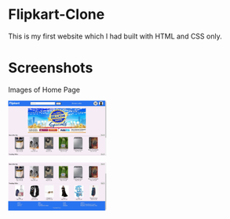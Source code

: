 # Flipkart-Clone
This is my first website which I had built with HTML and CSS only.

# Screenshots
Images of Home Page
<p><img align="center" alt="Home Page" width="200vw" src="1st.JPG"></p> 
<p><img align="center" alt="Home Page" width="200vw" src="2nd.JPG"></p>
